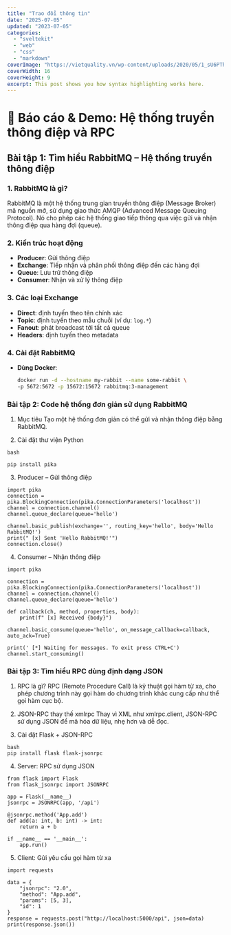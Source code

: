 ```yaml
---
title: "Trao đổi thông tin"
date: "2025-07-05"
updated: "2023-07-05"
categories:
  - "sveltekit"
  - "web"
  - "css"
  - "markdown"
coverImage: "https://vietquality.vn/wp-content/uploads/2020/05/1_sU6PThU3iIMFVj-6htQdkA.jpeg"
coverWidth: 16
coverHeight: 9
excerpt: This post shows you how syntax highlighting works here.
---
```

# 📨 Báo cáo & Demo: Hệ thống truyền thông điệp và RPC

## Bài tập 1: Tìm hiểu RabbitMQ – Hệ thống truyền thông điệp

### 1. RabbitMQ là gì?
RabbitMQ là một hệ thống trung gian truyền thông điệp (Message Broker) mã nguồn mở, sử dụng giao thức AMQP (Advanced Message Queuing Protocol). Nó cho phép các hệ thống giao tiếp thông qua việc gửi và nhận thông điệp qua hàng đợi (queue).

### 2. Kiến trúc hoạt động
- **Producer**: Gửi thông điệp
- **Exchange**: Tiếp nhận và phân phối thông điệp đến các hàng đợi
- **Queue**: Lưu trữ thông điệp
- **Consumer**: Nhận và xử lý thông điệp

### 3. Các loại Exchange
- **Direct**: định tuyến theo tên chính xác
- **Topic**: định tuyến theo mẫu chuỗi (ví dụ: `log.*`)
- **Fanout**: phát broadcast tới tất cả queue
- **Headers**: định tuyến theo metadata

### 4. Cài đặt RabbitMQ
- **Dùng Docker**:
  ```bash
  docker run -d --hostname my-rabbit --name some-rabbit \
  -p 5672:5672 -p 15672:15672 rabbitmq:3-management

### Bài tập 2: Code hệ thống đơn giản sử dụng RabbitMQ
1. Mục tiêu
Tạo một hệ thống đơn giản có thể gửi và nhận thông điệp bằng RabbitMQ.

2. Cài đặt thư viện Python
```
bash

pip install pika
```
3. Producer – Gửi thông điệp
```
import pika
connection = pika.BlockingConnection(pika.ConnectionParameters('localhost'))
channel = connection.channel()
channel.queue_declare(queue='hello')

channel.basic_publish(exchange='', routing_key='hello', body='Hello RabbitMQ!')
print(" [x] Sent 'Hello RabbitMQ!'")
connection.close()
```

 4. Consumer – Nhận thông điệp
```
import pika

connection = pika.BlockingConnection(pika.ConnectionParameters('localhost'))
channel = connection.channel()
channel.queue_declare(queue='hello')

def callback(ch, method, properties, body):
    print(f" [x] Received {body}")

channel.basic_consume(queue='hello', on_message_callback=callback, auto_ack=True)

print(' [*] Waiting for messages. To exit press CTRL+C')
channel.start_consuming()
```
### Bài tập 3: Tìm hiểu RPC dùng định dạng JSON
1. RPC là gì?
RPC (Remote Procedure Call) là kỹ thuật gọi hàm từ xa, cho phép chương trình này gọi hàm do chương trình khác cung cấp như thể gọi hàm cục bộ.

2. JSON-RPC thay thế xmlrpc
Thay vì XML như xmlrpc.client, JSON-RPC sử dụng JSON để mã hóa dữ liệu, nhẹ hơn và dễ đọc.

3. Cài đặt Flask + JSON-RPC
```
bash
pip install flask flask-jsonrpc
```
4. Server: RPC sử dụng JSON
```
from flask import Flask
from flask_jsonrpc import JSONRPC

app = Flask(__name__)
jsonrpc = JSONRPC(app, '/api')

@jsonrpc.method('App.add')
def add(a: int, b: int) -> int:
    return a + b

if __name__ == '__main__':
    app.run()
```	
5. Client: Gửi yêu cầu gọi hàm từ xa
```
import requests

data = {
    "jsonrpc": "2.0",
    "method": "App.add",
    "params": [5, 3],
    "id": 1
}
response = requests.post("http://localhost:5000/api", json=data)
print(response.json())
```
